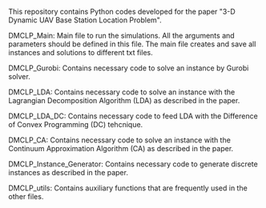 This repository contains Python codes developed for the paper "3-D Dynamic UAV Base Station Location Problem". 

DMCLP_Main: Main file to run the simulations. All the arguments and parameters should be defined in this file. The main file creates and save all instances and solutions to different txt files.

DMCLP_Gurobi: Contains necessary code to solve an instance by Gurobi solver.

DMCLP_LDA: Contains necessary code to solve an instance with the Lagrangian Decomposition Algorithm (LDA) as described in the paper.

DMCLP_LDA_DC: Contains necessary code to feed LDA with the Difference of Convex Programming (DC) tehcnique.

DMCLP_CA: Contains necessary code to solve an instance with the Continuum Approximation Algorithm (CA) as described in the paper.

DMCLP_Instance_Generator: Contains necessary code to generate discrete instances as described in the paper.

DMCLP_utils: Contains auxiliary functions that are frequently used in the other files.
